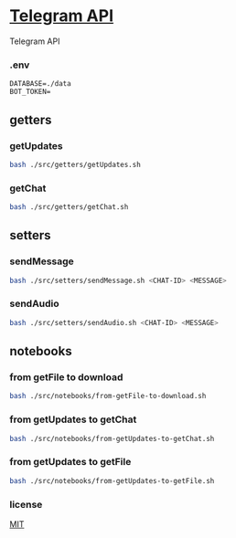 # [Telegram API](https://core.telegram.org/bots/api)

Telegram API

### .env

```
DATABASE=./data
BOT_TOKEN=

```

## getters

### getUpdates

```sh
bash ./src/getters/getUpdates.sh
```

### getChat

```sh
bash ./src/getters/getChat.sh
```

## setters

### sendMessage

```sh
bash ./src/setters/sendMessage.sh <CHAT-ID> <MESSAGE>
```

### sendAudio

```sh
bash ./src/setters/sendAudio.sh <CHAT-ID> <MESSAGE>
```

## notebooks

### from getFile to download

```sh
bash ./src/notebooks/from-getFile-to-download.sh
```

### from getUpdates to getChat

```sh
bash ./src/notebooks/from-getUpdates-to-getChat.sh
```

### from getUpdates to getFile

```sh
bash ./src/notebooks/from-getUpdates-to-getFile.sh
```

### license

[MIT](./LICENSE)
